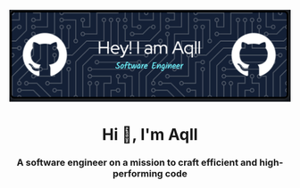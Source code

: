 ![logo](https://github.com/Aqll/Aqll/blob/main/banner.png)
<h1 align="center">Hi 👋, I'm Aqll</h1>
<h3 align="center">A software engineer on a mission to craft efficient and high-performing code</h3>
